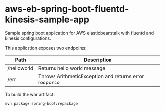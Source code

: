 # aws-eb-spring-boot-fluentd-kinesis-sample-app
Sample spring boot application for AWS elasticbeanstalk with fluentd and kinesis configurations.

This application exposes two endpoints:

|Path|Description|
|---|---|
|/helloworld|Returns hello world message|
|/err|Throws ArithmeticException and returns error response|

To build the war artifact:

```
mvn package spring-boot:repackage
```